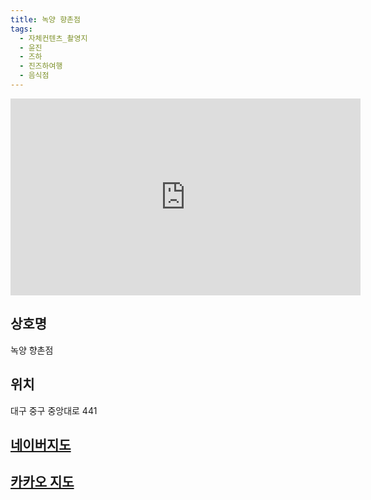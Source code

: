```yaml
---
title: 녹양 향촌점
tags:
  - 자체컨텐츠_촬영지
  - 윤진
  - 즈하
  - 진즈하여행
  - 음식점
---
```

<iframe width="560" height="315" src="https://www.youtube.com/embed/plWWli77fes?si=EXPhFhgezmHX-BcF" title="YouTube video player" frameborder="0" allow="accelerometer; autoplay; clipboard-write; encrypted-media; gyroscope; picture-in-picture; web-share" referrerpolicy="strict-origin-when-cross-origin" allowfullscreen></iframe>

## 상호명
녹양 향촌점

## 위치
대구 중구 중앙대로 441


## [네이버지도](https://naver.me/xHgIsgh8)

## [카카오 지도](https://place.map.kakao.com/25037322)